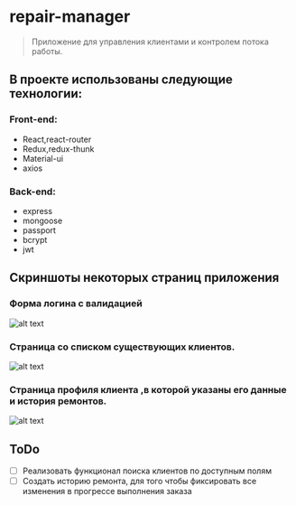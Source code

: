 # repair-manager

> Приложение для управления клиентами и контролем потока работы.

## В проекте использованы следующие технологии:

### Front-end:
- React,react-router
- Redux,redux-thunk
- Material-ui
- axios

### Back-end:
- express
- mongoose
- passport
- bcrypt
- jwt

## Скриншоты некоторых страниц приложения

### Форма логина с валидацией
![alt text](https://github.com/rastym/clients-management-system/blob/master/previews/login.jpg)

### Страница со списком существующих клиентов.
![alt text](https://github.com/rastym/clients-management-system/blob/master/previews/clients.jpg)

### Страница профиля клиента ,в которой указаны его данные и история ремонтов.
![alt text](https://github.com/rastym/clients-management-system/blob/master/previews/list.jpg)

## ToDo
- [ ] Реализовать функционал поиска клиентов по доступным полям
- [ ] Создать историю ремонта, для того чтобы фиксировать все изменения в прогрессе выполнения заказа
